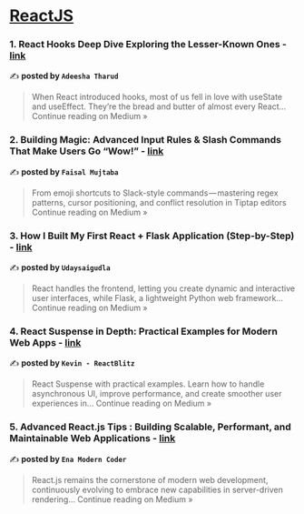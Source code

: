 
<h1><a href=https://medium.com/tag/reactjs/recommended target="_blank" rel="noopener noreferrer">ReactJS</a></h1>
<h3>1. React Hooks Deep Dive Exploring the Lesser-Known Ones - <a href="https://medium.com/@adeeshamuthunayaka/react-hooks-deep-dive-exploring-the-lesser-known-ones-d701a59579c1?source=rss------reactjs-5" target="_blank" rel="noopener noreferrer">link</a></h3>

✍️ **posted by `Adeesha Tharud`**

<blockquote>When React introduced hooks, most of us fell in love with useState and useEffect. They’re the bread and butter of almost every React…
Continue reading on Medium »</blockquote>

<h3>2. Building Magic: Advanced Input Rules & Slash Commands That Make Users Go “Wow!” - <a href="https://medium.com/@mujtabafaisal944.fk/building-magic-advanced-input-rules-slash-commands-that-make-users-go-wow-46f819b0ba2b?source=rss------reactjs-5" target="_blank" rel="noopener noreferrer">link</a></h3>

✍️ **posted by `Faisal Mujtaba`**

<blockquote>From emoji shortcuts to Slack-style commands — mastering regex patterns, cursor positioning, and conflict resolution in Tiptap editors
Continue reading on Medium »</blockquote>

<h3>3. How I Built My First React + Flask Application (Step-by-Step) - <a href="https://medium.com/@udaysaigudla1111/how-i-built-my-first-react-flask-application-step-by-step-ed2a80697345?source=rss------reactjs-5" target="_blank" rel="noopener noreferrer">link</a></h3>

✍️ **posted by `Udaysaigudla`**

<blockquote>React handles the frontend, letting you create dynamic and interactive user interfaces, while Flask, a lightweight Python web framework…
Continue reading on Medium »</blockquote>

<h3>4. React Suspense in Depth: Practical Examples for Modern Web Apps - <a href="https://medium.com/@ReactBlitz/react-suspense-in-depth-practical-examples-for-modern-web-apps-d6982c1b0284?source=rss------reactjs-5" target="_blank" rel="noopener noreferrer">link</a></h3>

✍️ **posted by `Kevin - ReactBlitz`**

<blockquote>React Suspense with practical examples. Learn how to handle asynchronous UI, improve performance, and create smoother user experiences in…
Continue reading on Medium »</blockquote>

<h3>5.  Advanced React.js Tips : Building Scalable, Performant, and Maintainable Web Applications - <a href="https://medium.com/@TheEnaModernCoder/advanced-react-js-tips-building-scalable-performant-and-maintainable-web-applications-879c8a732c39?source=rss------reactjs-5" target="_blank" rel="noopener noreferrer">link</a></h3>

✍️ **posted by `Ena Modern Coder`**

<blockquote>React.js remains the cornerstone of modern web development, continuously evolving to embrace new capabilities in server-driven rendering…
Continue reading on Medium »</blockquote>

